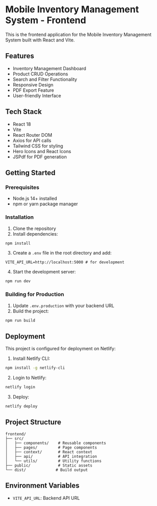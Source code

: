 # Mobile Inventory Management System - Frontend

This is the frontend application for the Mobile Inventory Management System built with React and Vite.

## Features

- Inventory Management Dashboard
- Product CRUD Operations
- Search and Filter Functionality
- Responsive Design
- PDF Export Feature
- User-friendly Interface

## Tech Stack

- React 18
- Vite
- React Router DOM
- Axios for API calls
- Tailwind CSS for styling
- Hero Icons and React Icons
- JSPdf for PDF generation

## Getting Started

### Prerequisites

- Node.js 14+ installed
- npm or yarn package manager

### Installation

1. Clone the repository
2. Install dependencies:
```bash
npm install
```

3. Create a `.env` file in the root directory and add:
```
VITE_API_URL=http://localhost:5000 # for development
```

4. Start the development server:
```bash
npm run dev
```

### Building for Production

1. Update `.env.production` with your backend URL
2. Build the project:
```bash
npm run build
```

## Deployment

This project is configured for deployment on Netlify:

1. Install Netlify CLI:
```bash
npm install -g netlify-cli
```

2. Login to Netlify:
```bash
netlify login
```

3. Deploy:
```bash
netlify deploy
```

## Project Structure

```
frontend/
├── src/
│   ├── components/    # Reusable components
│   ├── pages/         # Page components
│   ├── context/       # React context
│   ├── api/           # API integration
│   └── utils/         # Utility functions
├── public/            # Static assets
└── dist/             # Build output
```

## Environment Variables

- `VITE_API_URL`: Backend API URL

